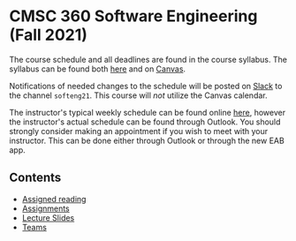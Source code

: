 # CMSC 360 Software Engineering (Fall 2021)

The course schedule and all deadlines are found in the course syllabus.  The syllabus can be found both [here](syllabus/softeng-syl-F21.pdf) and on [Canvas](https://bvu.instructure.com/).

Notifications of needed changes to the schedule will be posted on [Slack](https://bvcompsci.slack.com/) to the channel `softeng21`.  This course will *not* utilize the Canvas calendar.

The instructor's typical weekly schedule can be found online [here](https://jbshep.github.io/schedule/), however the instructor's actual schedule can be found through Outlook.  You should strongly consider making an appointment if you wish to meet with your instructor.  This can be done either through Outlook or through the new EAB app.

## Contents

* [Assigned reading](reading/index.md)
* [Assignments](asgn/index.md)
* [Lecture Slides](lect/index.md)
* [Teams](teams.md)

<!---
"Milestone Instructions" and "Teams" will be released after the beginning of the course.
* [Teams](teams.md)
-->
